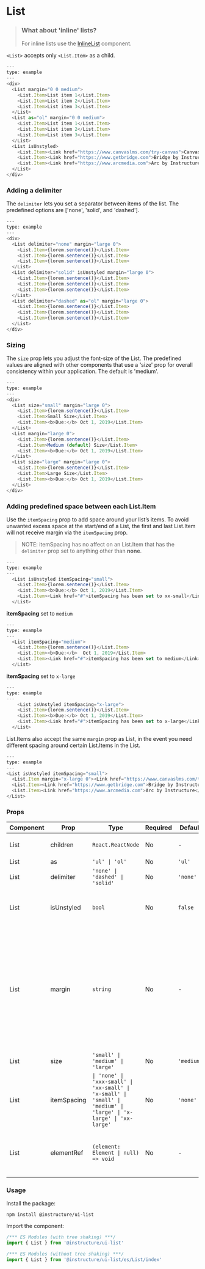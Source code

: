 # List


> ### What about 'inline' lists?
>
> For inline lists use the [InlineList](#InlineList) component.

`<List>` accepts only `<List.Item>` as a child.

```js
---
type: example
---
<div>
  <List margin="0 0 medium">
    <List.Item>List item 1</List.Item>
    <List.Item>List item 2</List.Item>
    <List.Item>List item 3</List.Item>
  </List>
  <List as="ol" margin="0 0 medium">
    <List.Item>List item 1</List.Item>
    <List.Item>List item 2</List.Item>
    <List.Item>List item 3</List.Item>
  </List>
  <List isUnstyled>
    <List.Item><Link href="https://www.canvaslms.com/try-canvas">Canvas by Instructure</Link></List.Item>
    <List.Item><Link href="https://www.getbridge.com">Bridge by Instructure</Link></List.Item>
    <List.Item><Link href="https://www.arcmedia.com">Arc by Instructure</Link></List.Item>
  </List>
</div>
```

### Adding a delimiter

The `delimiter` lets you set a separator between items of the list. The predefined options are ['none', 'solid', and 'dashed'].

```js
---
type: example
---
<div>
  <List delimiter="none" margin="large 0">
    <List.Item>{lorem.sentence()}</List.Item>
    <List.Item>{lorem.sentence()}</List.Item>
    <List.Item>{lorem.sentence()}</List.Item>
  </List>
  <List delimiter="solid" isUnstyled margin="large 0">
    <List.Item>{lorem.sentence()}</List.Item>
    <List.Item>{lorem.sentence()}</List.Item>
    <List.Item>{lorem.sentence()}</List.Item>
  </List>
  <List delimiter="dashed" as="ol" margin="large 0">
    <List.Item>{lorem.sentence()}</List.Item>
    <List.Item>{lorem.sentence()}</List.Item>
    <List.Item>{lorem.sentence()}</List.Item>
  </List>
</div>
```

### Sizing

The `size` prop lets you adjust the font-size of the List. The predefined values are aligned with other components that use a 'size' prop for overall consistency within your application. The default is 'medium'.

```javascript
---
type: example
---
<div>
  <List size="small" margin="large 0">
    <List.Item>{lorem.sentence()}</List.Item>
    <List.Item>Small Size</List.Item>
    <List.Item><b>Due:</b> Oct 1, 2019</List.Item>
  </List>
  <List margin="large 0">
    <List.Item>{lorem.sentence()}</List.Item>
    <List.Item>Medium (default) Size</List.Item>
    <List.Item><b>Due:</b> Oct 1, 2019</List.Item>
  </List>
  <List size="large" margin="large 0">
    <List.Item>{lorem.sentence()}</List.Item>
    <List.Item>Large Size</List.Item>
    <List.Item><b>Due:</b> Oct 1, 2019</List.Item>
  </List>
</div>
```

### Adding predefined space between each List.Item

Use the `itemSpacing` prop to add space around your list’s items. To avoid unwanted excess space at the start/end of a List, the first and last List.Item will not receive margin via the `itemSpacing` prop.

> NOTE: itemSpacing has no affect on an List.Item that has the `delimiter` prop set to anything other than **none**.

```js
---
type: example
---
  <List isUnstyled itemSpacing="small">
    <List.Item>{lorem.sentence()}</List.Item>
    <List.Item><b>Due:</b> Oct 1, 2019</List.Item>
    <List.Item><Link href="#">itemSpacing has been set to xx-small</Link></List.Item>
  </List>
```

**itemSpacing** set to `medium`

```js
---
type: example
---
  <List itemSpacing="medium">
    <List.Item>{lorem.sentence()}</List.Item>
    <List.Item><b>Due:</b>  Oct 1, 2019</List.Item>
    <List.Item><Link href="#">itemSpacing has been set to medium</Link></List.Item>
  </List>
```

**itemSpacing** set to `x-large`

```js
---
type: example
---
    <List isUnstyled itemSpacing="x-large">
    <List.Item>{lorem.sentence()}</List.Item>
    <List.Item><b>Due:</b> Oct 1, 2019</List.Item>
    <List.Item><Link href="#">itemSpacing has been set to x-large</Link></List.Item>
  </List>
```

List.Items also accept the same `margin` prop as List, in the event you need different spacing around certain List.Items in the List.

```js
---
type: example
---
<List isUnstyled itemSpacing="small">
  <List.Item margin="x-large 0"><Link href="https://www.canvaslms.com/try-canvas">Canvas by Instructure</Link></List.Item>
  <List.Item><Link href="https://www.getbridge.com">Bridge by Instructure</Link></List.Item>
  <List.Item><Link href="https://www.arcmedia.com">Arc by Instructure</Link></List.Item>
</List>
```


### Props

| Component | Prop | Type | Required | Default | Description |
|-----------|------|------|----------|---------|-------------|
| List | children | `React.ReactNode` | No | - | Only accepts `<List.Item>` as a child |
| List | as | `'ul' \| 'ol'` | No | `'ul'` |  |
| List | delimiter | `'none' \| 'dashed' \| 'solid'` | No | `'none'` | One of: none, dashed, solid |
| List | isUnstyled | `bool` | No | `false` | When set, renders the List Items without a list style type. |
| List | margin | `string` | No | - | Valid values are `0`, `none`, `auto`, `xxx-small`, `xx-small`, `x-small`, `small`, `medium`, `large`, `x-large`, `xx-large`. Apply these values via familiar CSS-like shorthand. For example: `margin="small auto large"`. |
| List | size | `'small' \| 'medium' \| 'large'` | No | `'medium'` |  |
| List | itemSpacing | `\| 'none' \| 'xxx-small' \| 'xx-small' \| 'x-small' \| 'small' \| 'medium' \| 'large' \| 'x-large' \| 'xx-large'` | No | `'none'` | Sets the margin separating each ListItem. |
| List | elementRef | `(element: Element \| null) => void` | No | - | provides a reference to the underlying html root element |

### Usage

Install the package:

```shell
npm install @instructure/ui-list
```

Import the component:

```javascript
/*** ES Modules (with tree shaking) ***/
import { List } from '@instructure/ui-list'

/*** ES Modules (without tree shaking) ***/
import { List } from '@instructure/ui-list/es/List/index'
```

